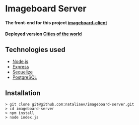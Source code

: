# Imageboard Server

#### The front-end for this project [imageboard-client](https://github.com/nataliaev/imageboard-client)

#### Deployed version [Cities of the world](https://imageboard-city.netlify.com/)

## Technologies used

-   [Node.js](https://www.nodejs.org)
-   [Express](https://www.reactjs.org)
-   [Sequelize](https://www.sequelize.org)
-   [PostgreSQL](https://www.postgresql.org)

## Installation

```
> git clone git@github.com:nataliaev/imageboard-server.git
> cd imageboard-server
> npm install
> node index.js
```

